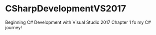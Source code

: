 # CSharpDevelopmentVS2017
Beginning C# Development with Visual Studio 2017
Chapter 1 fo my C# journey!
